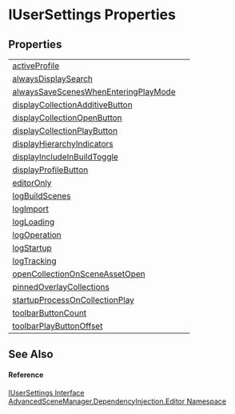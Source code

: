 # IUserSettings Properties




## Properties
<table>
<tr>
<td><a href="P_AdvancedSceneManager_DependencyInjection_Editor_IUserSettings_activeProfile">activeProfile</a></td>
<td> </td></tr>
<tr>
<td><a href="P_AdvancedSceneManager_DependencyInjection_Editor_IUserSettings_alwaysDisplaySearch">alwaysDisplaySearch</a></td>
<td> </td></tr>
<tr>
<td><a href="P_AdvancedSceneManager_DependencyInjection_Editor_IUserSettings_alwaysSaveScenesWhenEnteringPlayMode">alwaysSaveScenesWhenEnteringPlayMode</a></td>
<td> </td></tr>
<tr>
<td><a href="P_AdvancedSceneManager_DependencyInjection_Editor_IUserSettings_displayCollectionAdditiveButton">displayCollectionAdditiveButton</a></td>
<td> </td></tr>
<tr>
<td><a href="P_AdvancedSceneManager_DependencyInjection_Editor_IUserSettings_displayCollectionOpenButton">displayCollectionOpenButton</a></td>
<td> </td></tr>
<tr>
<td><a href="P_AdvancedSceneManager_DependencyInjection_Editor_IUserSettings_displayCollectionPlayButton">displayCollectionPlayButton</a></td>
<td> </td></tr>
<tr>
<td><a href="P_AdvancedSceneManager_DependencyInjection_Editor_IUserSettings_displayHierarchyIndicators">displayHierarchyIndicators</a></td>
<td> </td></tr>
<tr>
<td><a href="P_AdvancedSceneManager_DependencyInjection_Editor_IUserSettings_displayIncludeInBuildToggle">displayIncludeInBuildToggle</a></td>
<td> </td></tr>
<tr>
<td><a href="P_AdvancedSceneManager_DependencyInjection_Editor_IUserSettings_displayProfileButton">displayProfileButton</a></td>
<td> </td></tr>
<tr>
<td><a href="P_AdvancedSceneManager_DependencyInjection_Editor_IUserSettings_editorOnly">editorOnly</a></td>
<td> </td></tr>
<tr>
<td><a href="P_AdvancedSceneManager_DependencyInjection_Editor_IUserSettings_logBuildScenes">logBuildScenes</a></td>
<td> </td></tr>
<tr>
<td><a href="P_AdvancedSceneManager_DependencyInjection_Editor_IUserSettings_logImport">logImport</a></td>
<td> </td></tr>
<tr>
<td><a href="P_AdvancedSceneManager_DependencyInjection_Editor_IUserSettings_logLoading">logLoading</a></td>
<td> </td></tr>
<tr>
<td><a href="P_AdvancedSceneManager_DependencyInjection_Editor_IUserSettings_logOperation">logOperation</a></td>
<td> </td></tr>
<tr>
<td><a href="P_AdvancedSceneManager_DependencyInjection_Editor_IUserSettings_logStartup">logStartup</a></td>
<td> </td></tr>
<tr>
<td><a href="P_AdvancedSceneManager_DependencyInjection_Editor_IUserSettings_logTracking">logTracking</a></td>
<td> </td></tr>
<tr>
<td><a href="P_AdvancedSceneManager_DependencyInjection_Editor_IUserSettings_openCollectionOnSceneAssetOpen">openCollectionOnSceneAssetOpen</a></td>
<td> </td></tr>
<tr>
<td><a href="P_AdvancedSceneManager_DependencyInjection_Editor_IUserSettings_pinnedOverlayCollections">pinnedOverlayCollections</a></td>
<td> </td></tr>
<tr>
<td><a href="P_AdvancedSceneManager_DependencyInjection_Editor_IUserSettings_startupProcessOnCollectionPlay">startupProcessOnCollectionPlay</a></td>
<td> </td></tr>
<tr>
<td><a href="P_AdvancedSceneManager_DependencyInjection_Editor_IUserSettings_toolbarButtonCount">toolbarButtonCount</a></td>
<td> </td></tr>
<tr>
<td><a href="P_AdvancedSceneManager_DependencyInjection_Editor_IUserSettings_toolbarPlayButtonOffset">toolbarPlayButtonOffset</a></td>
<td> </td></tr>
</table>

## See Also


#### Reference
<a href="T_AdvancedSceneManager_DependencyInjection_Editor_IUserSettings">IUserSettings Interface</a>  
<a href="N_AdvancedSceneManager_DependencyInjection_Editor">AdvancedSceneManager.DependencyInjection.Editor Namespace</a>  
